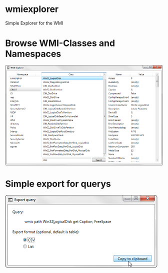 wmiexplorer
===========

Simple Explorer for the WMI

# Browse WMI-Classes and Namespaces

![Main window](/screenshots/main.png?raw=true)

# Simple export for querys

![Export options](/screenshots/export.png?raw=true)